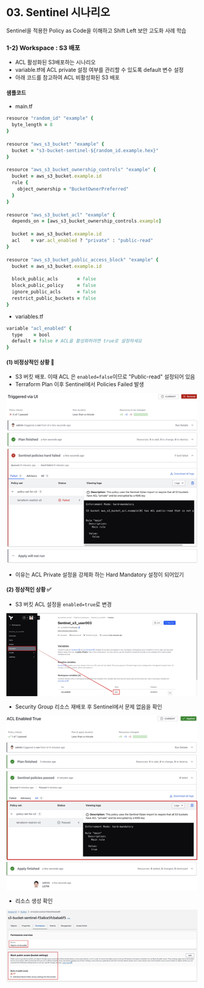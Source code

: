 # 03. Sentinel 시나리오
Sentinel을 적용한 Policy as Code을 이해하고 Shift Left 보안 고도화 사례 학습

### 1-2) Workspace : S3 배포
- ACL 활성화된 S3배포하는 시나리오
- variable.tf에 ACL private 설정 여부를 관리할 수 있도록 default 변수 설정 
- 아래 코드를 참고하여 ACL 비활성화된 S3 배포

#### 샘플코드

- main.tf
```ruby
resource "random_id" "example" {
  byte_length = 8
}

resource "aws_s3_bucket" "example" {
  bucket = "s3-bucket-sentinel-${random_id.example.hex}"
}

resource "aws_s3_bucket_ownership_controls" "example" {
  bucket = aws_s3_bucket.example.id
  rule {
    object_ownership = "BucketOwnerPreferred"
  }
}

resource "aws_s3_bucket_acl" "example" {
  depends_on = [aws_s3_bucket_ownership_controls.example]

  bucket = aws_s3_bucket.example.id
  acl    = var.acl_enabled ? "private" : "public-read"
}

resource "aws_s3_bucket_public_access_block" "example" {
  bucket = aws_s3_bucket.example.id

  block_public_acls       = false
  block_public_policy     = false
  ignore_public_acls      = false
  restrict_public_buckets = false
}
```

- variables.tf
```ruby
variable "acl_enabled" {
  type    = bool
  default = false # ACL을 활성화하려면 true로 설정하세요
}
```

#### (1) 비정상적인 상황 🚨
- S3 버킷 배포. 이때 ACL 은 `enabled=false`이므로 "Public-read" 설정되어 있음
- Terraform Plan 이후 Sentinel에서 Policies Failed 발생

![img](https://raw.githubusercontent.com/hyungwook0221/img/main/uPic/wOoNfW.jpg)

- 이유는 ACL Private 설정을 강제화 하는 Hard Mandatory 설정이 되어있기 

#### (2) 정상적인 상황 ✅
- S3 버킷 ACL 설정을 `enabled=true`로 변경

![img](https://raw.githubusercontent.com/hyungwook0221/img/main/uPic/2PZW1r.jpg)

- Security Group 리소스 재배포 후 Sentinel에서 문제 없음을 확인

![img](https://raw.githubusercontent.com/hyungwook0221/img/main/uPic/kcyvqn.jpg)

- 리소스 생성 확인

![img](https://raw.githubusercontent.com/hyungwook0221/img/main/uPic/74Jlti.jpg)